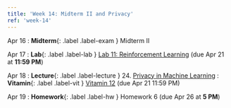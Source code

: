 ```yaml
---
title: 'Week 14: Midterm II and Privacy'
ref: 'week-14'
---
```


Apr 16
: **Midterm**{: .label .label-exam } Midterm II

Apr 17
: **Lab**{: .label .label-lab } [Lab 11: Reinforcement Learning](http://data102.datahub.berkeley.edu/hub/user-redirect/git-pull?repo=https%3A%2F%2Fgithub.com%2Fds-102%2Fsp24-materials&urlpath=lab%2Ftree%2Fsp24-materials%2Flab%2Flab11%2Flab11.ipynb&branch=main) (due Apr 21 at **11:59 PM**)

Apr 18
: **Lecture**{: .label .label-lecture } 24. [Privacy in Machine Learning](lecture/lec24)
: **Vitamin**{: .label .label-vit } [Vitamin 12](https://www.gradescope.com/courses/711377/assignments/4387338) (due Apr 21 11:59 PM)

Apr 19
: **Homework**{: .label .label-hw } Homework 6 (due Apr 26 at **5 PM**)
